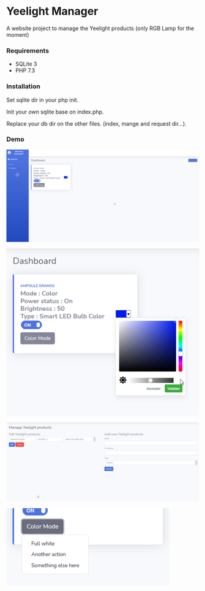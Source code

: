 # Yeelight Manager

A website project to manage the Yeelight products (only RGB Lamp for the moment)

### Requirements

- SQLite 3
- PHP 7.3

### Installation

Set sqlite dir in your php init.

Init your own sqlite base on index.php.

Replace your db dir on the other files. (index, mange and request dir...).

### Demo

![Cover](https://github.com/gramosukaj/yeelight_manager/blob/master/img/2021-01-17%2001_29_04-Window.png)

![Cover](https://github.com/gramosukaj/yeelight_manager/blob/master/img/2021-01-17%2001_29_17-Yeelight%20Manager.png)

![Cover](https://github.com/gramosukaj/yeelight_manager/blob/master/img/2021-01-17%2001_29_39-Window.png)

![Cover](https://github.com/gramosukaj/yeelight_manager/blob/master/img/2021-01-17%2001_29_31-Yeelight%20Manager.png)
